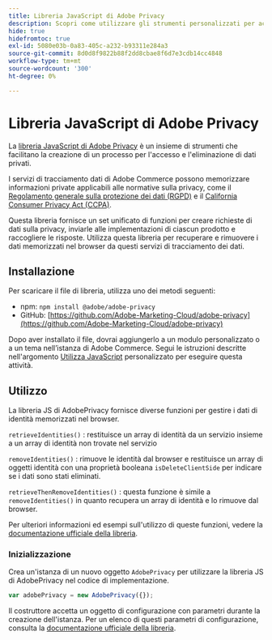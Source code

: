 ```yaml
---
title: Libreria JavaScript di Adobe Privacy
description: Scopri come utilizzare gli strumenti personalizzati per accedere ed eliminare le informazioni personali dei clienti raccolte da Adobe Commerce.
hide: true
hidefromtoc: true
exl-id: 5080e03b-0a83-405c-a232-b93311e284a3
source-git-commit: 8d0d8f9822b88f2dd8cbae8f6d7e3cdb14cc4848
workflow-type: tm+mt
source-wordcount: '300'
ht-degree: 0%

---
```


# Libreria JavaScript di Adobe Privacy

<!-- TODO: Remove hide metadata when the library has been integrated with Commerce. -->

La [libreria JavaScript di Adobe Privacy](https://experienceleague.adobe.com/docs/experience-platform/privacy/js-library.html?lang=it) è un insieme di strumenti che facilitano la creazione di un processo per l&#39;accesso e l&#39;eliminazione di dati privati.

I servizi di tracciamento dati di Adobe Commerce possono memorizzare informazioni private applicabili alle normative sulla privacy, come il [Regolamento generale sulla protezione dei dati (RGPD)](gdpr.md) e il [California Consumer Privacy Act (CCPA)](ccpa.md).

Questa libreria fornisce un set unificato di funzioni per creare richieste di dati sulla privacy, inviarle alle implementazioni di ciascun prodotto e raccogliere le risposte. Utilizza questa libreria per recuperare e rimuovere i dati memorizzati nel browser da questi servizi di tracciamento dei dati.

## Installazione

Per scaricare il file di libreria, utilizza uno dei metodi seguenti:

- npm: `npm install @adobe/adobe-privacy`
- GitHub: [https://github.com/Adobe-Marketing-Cloud/adobe-privacy](https://github.com/Adobe-Marketing-Cloud/adobe-privacy)

Dopo aver installato il file, dovrai aggiungerlo a un modulo personalizzato o a un tema nell’istanza di Adobe Commerce. Segui le istruzioni descritte nell&#39;argomento [Utilizza JavaScript](https://developer.adobe.com/commerce/frontend-core/javascript/custom/) personalizzato per eseguire questa attività.

## Utilizzo

La libreria JS di AdobePrivacy fornisce diverse funzioni per gestire i dati di identità memorizzati nel browser.

`retrieveIdentities()`
: restituisce un array di identità da un servizio insieme a un array di identità non trovate nel servizio

`removeIdentities()`
: rimuove le identità dal browser e restituisce un array di oggetti identità con una proprietà booleana `isDeleteClientSide` per indicare se i dati sono stati eliminati.

`retrieveThenRemoveIdentities()`
: questa funzione è simile a `removeIdentities()` in quanto recupera un array di identità e lo rimuove dal browser.

Per ulteriori informazioni ed esempi sull&#39;utilizzo di queste funzioni, vedere la [documentazione ufficiale della libreria](https://experienceleague.adobe.com/docs/experience-platform/privacy/js-library.html?lang=it).

### Inizializzazione

Crea un&#39;istanza di un nuovo oggetto `AdobePrivacy` per utilizzare la libreria JS di AdobePrivacy nel codice di implementazione.

```js
var adobePrivacy = new AdobePrivacy({});
```

Il costruttore accetta un oggetto di configurazione con parametri durante la creazione dell&#39;istanza.
Per un elenco di questi parametri di configurazione, consulta la [documentazione ufficiale della libreria](https://experienceleague.adobe.com/docs/experience-platform/privacy/js-library.html?lang=it).

